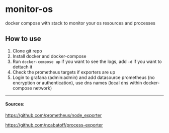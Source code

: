 # monitor-os
docker compose with stack to monitor your os resources and processes
## How to use
1. Clone git repo
2. Install docker and docker-compose
3. Run `docker-compose up` if you want to see the logs, add `-d` if you want to dettach it
4. Check the prometheus targets if exporters are up
5. Login to grafana (admin:admin) and add datasource prometheus (no encryption or authentication), use dns names (local dns within docker-compose network)
---
#### Sources:
https://github.com/prometheus/node_exporter

https://github.com/ncabatoff/process-exporter
